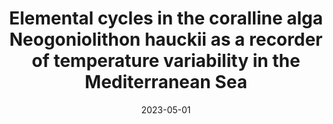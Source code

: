 ---
title: "Elemental cycles in the coralline alga Neogoniolithon hauckii as a recorder of temperature variability in the Mediterranean Sea"
collection: publications
permalink: /publication/2023-redalgae
date: 2023-05-01
venue: 'Frontiers in Marine Science'
paperurl: '/files/pdf/research/redalgae.pdf'
link: 'https://www.frontiersin.org/articles/10.3389/fmars.2023.1151592/full'
citation: 'Steffen Hetzinger, <u>Madleen Grohganz</u>, Jochen Halfar, Ed Hathorne, Enric Ballesteros, Diego K Kersting. 2023. &quot;Elemental cycles in the coralline alga Neogoniolithon hauckii as a recorder of temperature variability in the Mediterranean Sea.&quot; <i>Frontiers in Marine Science</i> 10. doi:10.3389/fmars.2023.1151592'
---